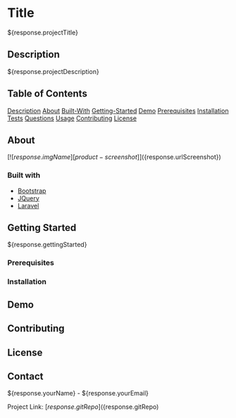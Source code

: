  

# Title

${response.projectTitle}


## Description

${response.projectDescription}



## Table of Contents

[Description](#Description)
[About](#About)
[Built-With](#Built-with)
[Getting-Started](#Getting-Started)
[Demo](#Demo)
[Prerequisites](#Prerequisistes)
[Installation](#Installation)
[Tests](#Tests)
[Questions](#Questions)
[Usage](#Usage)
[Contributing](#Contributing)
[License](#License)



## About 

[![${response.imgName}][product-screenshot]](${response.urlScreenshot})



### Built with 

* [Bootstrap](https://getbootstrap.com)
* [JQuery](https://jquery.com)
* [Laravel](https://laravel.com)

 
 
## Getting Started

${response.gettingStarted}



### Prerequisites



### Installation




## Demo



  
## Contributing



 
## License




## Contact

${response.yourName} - ${response.yourEmail}

Project Link: [${response.gitRepo}](${response.gitRepo)


